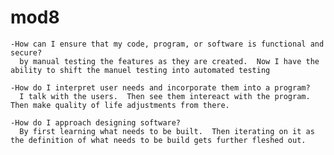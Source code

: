 # mod8
 
    -How can I ensure that my code, program, or software is functional and secure?
      by manual testing the features as they are created.  Now I have the ability to shift the manuel testing into automated testing

    -How do I interpret user needs and incorporate them into a program?
      I talk with the users.  Then see them intereact with the program.  Then make quality of life adjustments from there.

    -How do I approach designing software?
      By first learning what needs to be built.  Then iterating on it as the definition of what needs to be build gets further fleshed out.

